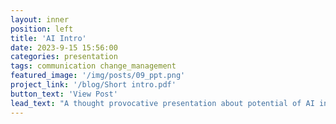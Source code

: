 ```yaml
---
layout: inner
position: left
title: 'AI Intro'
date: 2023-9-15 15:56:00
categories: presentation
tags: communication change_management
featured_image: '/img/posts/09_ppt.png'
project_link: '/blog/Short intro.pdf'
button_text: 'View Post'
lead_text: "A thought provocative presentation about potential of AI in architecture."
---
```

